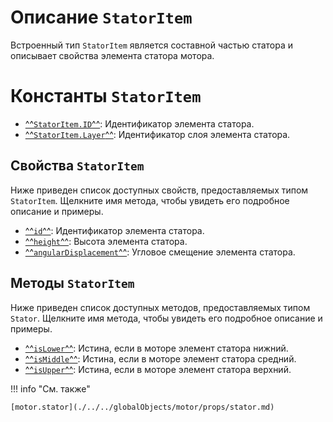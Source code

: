 # Описание `StatorItem`
Встроенный тип `StatorItem` является составной частью статора и описывает свойства элемента статора мотора.

# Константы `StatorItem`

- [^^`StatorItem.ID`^^](./constants/ID.md): Идентификатор элемента статора.
- [^^`StatorItem.Layer`^^](./constants/Layer.md): Идентификатор слоя элемента статора.

## Свойства `StatorItem`
Ниже приведен список доступных свойств, предоставляемых типом `StatorItem`. Щелкните имя метода, чтобы увидеть его подробное описание и примеры.

- [^^`id`^^](./props/id.md): Идентификатор элемента статора.
- [^^`height`^^](./props/height.md): Высота элемента статора.
- [^^`angularDisplacement`^^](./props/angularDisplacement.md): Угловое смещение элемента статора.

## Методы `StatorItem`
Ниже приведен список доступных методов, предоставляемых типом `Stator`. Щелкните имя метода, чтобы увидеть его подробное описание и примеры.

- [^^`isLower`^^](./methods/isLower.md): Истина, если в моторе элемент статора нижний.
- [^^`isMiddle`^^](./methods/isMiddle.md):  Истина, если в моторе элемент статора средний.
- [^^`isUpper`^^](./methods/isUpper.md):  Истина, если в моторе элемент статора верхний.

!!! info "См. также"

    [motor.stator](./../../globalObjects/motor/props/stator.md)
